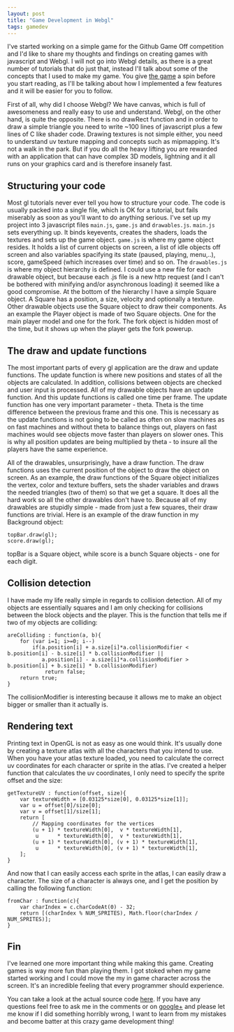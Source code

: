 ```yaml
---
layout: post
title: "Game Development in Webgl"
tags: gamedev
---
```


I've started working on a simple game for the Github Game Off competition and I'd like to share my thoughts and findings on creating games with javascript and Webgl. I will not go into Webgl details, as there is a great number of tutorials that do just that, instead I'll talk about some of the concepts that I used to make my game. You give [the game](http://psywerx.github.com/game-off-2012/) a spin before you start reading, as I'll be talking about how I implemented a few features and it will be easier for you to follow.

First of all, why did I choose Webgl? We have canvas, which is full of awesomeness and really easy to use and understand. Webgl, on the other hand, is quite the opposite. There is no drawRect function and in order to draw a simple triangle you need to write ~100 lines of javascript plus a few lines of C like shader code. Drawing textures is not simple either, you need to understand uv texture mapping and concepts such as mipmapping. It's not a walk in the park. But if you do all the heavy lifting you are rewarded with an application that can have complex 3D models, lightning and it all runs on your graphics card and is therefore insanely fast.

Structuring your code
---------------------

Most gl tutorials never ever tell you how to structure your code. The code is usually packed into a single file, which is OK for a tutorial, but fails miserably as soon as you'll want to do anything serious. I've set up my project into 3 javascript files `main.js`, `game.js` and `drawables.js`. `main.js` sets everything up. It binds keyevents, creates the shaders, loads the textures and sets up the game object. `game.js` is where my game object resides. It holds a list of current objects on screen, a list of idle objects off screen and also variables spacifying its state (paused, playing, menu,..), score, gameSpeed (which increases over time) and so on. The `drawables.js` is where my object hierarchy is defined. I could use a new file for each drawable object, but because each .js file is a new http request (and I can't be bothered with minifying and/or asynchronous loading) it seemed like a good compromise. At the bottom of the hierarchy I have a simple Square object. A Square has a position, a size, velocity and optionally a texture. Other drawable objects use the Square object to draw their components. As an example the Player object is made of two Square objects. One for the main player model and one for the fork. The fork object is hidden most of the time, but it shows up when the player gets the fork powerup.

The draw and update functions
-----------------------------

The most important parts of every gl application are the draw and update functions. The update function is where new positions and states of all the objects are calculated. In addition, collisions between objects are checked and user input is processed. All of my drawable objects have an update function. And this update functions is called one time per frame. The update function has one very important parameter - theta. Theta is the time difference between the previous frame and this one. This is necessary as the update functions is not going to be called as often on slow machines as on fast machines and without theta to balance things out, players on fast machines would see objects move faster than players on slower ones. This is why all position updates are being multiplied by theta - to insure all the players have the same experience.

All of the drawables, unsurprisingly, have a draw function. The draw functions uses the current position of the object to draw the object on screen. As an example, the draw functions of the Square object initializes the vertex, color and texture buffers, sets the shader variables and draws the needed triangles (two of them) so that we get a square. It does all the hard work so all the other drawables don't have to. Because all of my drawables are stupidly simple - made from just a few squares, their draw functions are trivial. Here is an example of the draw function in my Background object:

    topBar.draw(gl);
    score.draw(gl);

topBar is a Square object, while score is a bunch Square objects - one for each digit.

Collision detection
--------------------

I have made my life really simple in regards to collision detection. All of my objects are essentially squares and I am only checking for collisions between the block objects and the player. This is the function that tells me if two of my objects are colliding:

	areColliding : function(a, b){
		for (var i=1; i>=0; i--)
			if(a.position[i] + a.size[i]*a.collisionModifier < b.position[i] - b.size[i] * b.collisionModifier ||
			   a.position[i] - a.size[i]*a.collisionModifier >  b.position[i] + b.size[i] * b.collisionModifier)
				return false;
		return true;
	}

The collisionModifier is interesting because it allows me to make an object bigger or smaller than it actually is.

Rendering text
--------------

Printing text in OpenGL is not as easy as one would think. It's usually done by creating a texture atlas with all the characters that you intend to use. When you have your atlas texture loaded, you need to calculate the correct uv coordinates for each character or sprite in the atlas. I've created a helper function that calculates the uv coordinates, I only need to specify the sprite offset and the size:

	getTextureUV : function(offset, size){
		var textureWidth = [0.03125*size[0], 0.03125*size[1]];
		var u = offset[0]/size[0];
		var v = offset[1]/size[1];
		return [
			// Mapping coordinates for the vertices
			(u + 1) * textureWidth[0],  v * textureWidth[1],
			 u      * textureWidth[0],  v * textureWidth[1],
			(u + 1) * textureWidth[0], (v + 1) * textureWidth[1],
			 u      * textureWidth[0], (v + 1) * textureWidth[1],
		];
	}



And now that I can easily access each sprite in the atlas, I can easily draw a character. The size of a character is always one, and I get the position by calling the following function:

	fromChar : function(c){
		var charIndex = c.charCodeAt(0) - 32;
		return [(charIndex % NUM_SPRITES), Math.floor(charIndex / NUM_SPRITES)];
	}

Fin
---

I've learned one more important thing while making this game. Creating games is way more fun than playing them. I got stoked when my game started working and I could move the my in game character across the screen. It's an incredible feeling that every programmer should experience.

You can take a look at the actual source code [here](https://github.com/Smotko/game-off-2012). If you have any questions feel free to ask me in the comments or on [google+](https://plus.google.com/u/0/109772113087805631318/posts) and please let me know if I did something horribly wrong, I want to learn from my mistakes and become batter at this crazy game development thing!
